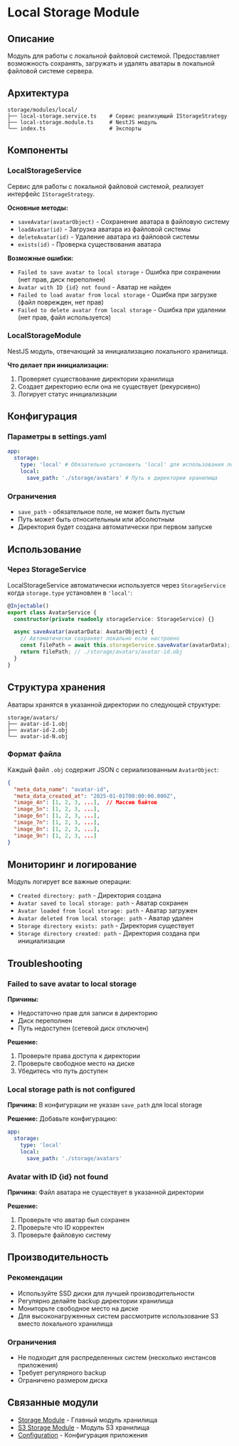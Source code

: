 # Local Storage Module

## Описание

Модуль для работы с локальной файловой системой. Предоставляет возможность сохранять, загружать и удалять аватары в локальной файловой системе сервера.

## Архитектура

```
storage/modules/local/
├── local-storage.service.ts    # Сервис реализующий IStorageStrategy
├── local-storage.module.ts     # NestJS модуль
└── index.ts                    # Экспорты
```

## Компоненты

### LocalStorageService

Сервис для работы с локальной файловой системой, реализует интерфейс `IStorageStrategy`.

**Основные методы:**

- `saveAvatar(avatarObject)` - Сохранение аватара в файловую систему
- `loadAvatar(id)` - Загрузка аватара из файловой системы
- `deleteAvatar(id)` - Удаление аватара из файловой системы
- `exists(id)` - Проверка существования аватара

**Возможные ошибки:**

- `Failed to save avatar to local storage` - Ошибка при сохранении (нет прав, диск переполнен)
- `Avatar with ID {id} not found` - Аватар не найден
- `Failed to load avatar from local storage` - Ошибка при загрузке (файл поврежден, нет прав)
- `Failed to delete avatar from local storage` - Ошибка при удалении (нет прав, файл используется)

### LocalStorageModule

NestJS модуль, отвечающий за инициализацию локального хранилища.

**Что делает при инициализации:**

1. Проверяет существование директории хранилища
2. Создает директорию если она не существует (рекурсивно)
3. Логирует статус инициализации

## Конфигурация

### Параметры в settings.yaml

```yaml
app:
  storage:
    type: 'local' # Обязательно установить 'local' для использования локального хранилища
    local:
      save_path: './storage/avatars' # Путь к директории хранилища
```

### Ограничения

- `save_path` - обязательное поле, не может быть пустым
- Путь может быть относительным или абсолютным
- Директория будет создана автоматически при первом запуске

## Использование

### Через StorageService

LocalStorageService автоматически используется через `StorageService` когда `storage.type` установлен в `'local'`:

```typescript
@Injectable()
export class AvatarService {
  constructor(private readonly storageService: StorageService) {}

  async saveAvatar(avatarData: AvatarObject) {
    // Автоматически сохраняет локально если настроено
    const filePath = await this.storageService.saveAvatar(avatarData);
    return filePath; // ./storage/avatars/avatar-id.obj
  }
}
```

## Структура хранения

Аватары хранятся в указанной директории по следующей структуре:

```
storage/avatars/
├── avatar-id-1.obj
├── avatar-id-2.obj
└── avatar-id-N.obj
```

### Формат файла

Каждый файл `.obj` содержит JSON с сериализованным `AvatarObject`:

```json
{
  "meta_data_name": "avatar-id",
  "meta_data_created_at": "2025-01-01T00:00:00.000Z",
  "image_4n": [1, 2, 3, ...],  // Массив байтов
  "image_5n": [1, 2, 3, ...],
  "image_6n": [1, 2, 3, ...],
  "image_7n": [1, 2, 3, ...],
  "image_8n": [1, 2, 3, ...],
  "image_9n": [1, 2, 3, ...]
}
```

## Мониторинг и логирование

Модуль логирует все важные операции:

- `Created directory: path` - Директория создана
- `Avatar saved to local storage: path` - Аватар сохранен
- `Avatar loaded from local storage: path` - Аватар загружен
- `Avatar deleted from local storage: path` - Аватар удален
- `Storage directory exists: path` - Директория существует
- `Storage directory created: path` - Директория создана при инициализации

## Troubleshooting

### Failed to save avatar to local storage

**Причины:**

- Недостаточно прав для записи в директорию
- Диск переполнен
- Путь недоступен (сетевой диск отключен)

**Решение:**

1. Проверьте права доступа к директории
2. Проверьте свободное место на диске
3. Убедитесь что путь доступен

### Local storage path is not configured

**Причина:**
В конфигурации не указан `save_path` для local storage

**Решение:**
Добавьте конфигурацию:

```yaml
app:
  storage:
    type: 'local'
    local:
      save_path: './storage/avatars'
```

### Avatar with ID {id} not found

**Причина:**
Файл аватара не существует в указанной директории

**Решение:**

1. Проверьте что аватар был сохранен
2. Проверьте что ID корректен
3. Проверьте файловую систему

## Производительность

### Рекомендации

- Используйте SSD диски для лучшей производительности
- Регулярно делайте backup директории хранилища
- Мониторьте свободное место на диске
- Для высоконагруженных систем рассмотрите использование S3 вместо локального хранилища

### Ограничения

- Не подходит для распределенных систем (несколько инстансов приложения)
- Требует регулярного backup
- Ограничено размером диска

## Связанные модули

- [Storage Module](./STORAGE_MODULE.md) - Главный модуль хранилища
- [S3 Storage Module](./S3_STORAGE.md) - Модуль S3 хранилища
- [Configuration](../../DATABASE_CONFIGURATION.md) - Конфигурация приложения
